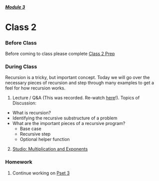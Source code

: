 ##### [Module 3](../..)

# Class 2

### Before Class

Before coming to class please complete <a href="../class2-prep" target="_blank">Class 2 Prep</a>

### During Class
Recursion is a tricky, but important concept. Today we will go over the necessary pieces of recursion and step through many examples to get a feel for how recursion works.

1. Lecture / Q&A (This was recorded. Re-watch <a href="https://www.youtube.com/watch?v=jk7Iejfil90" target="_blank">here</a>!). Topics of Discussion:
  * What is recursion?
  * Identifying the recursive substructure of a problem
  * What are the important pieces of a recursive program?
    * Base case
	* Recursive step
	* Optional helper function
	
2. [Studio: Multiplication and Exponents](../studios/multiplication-exponent)

### Homework
1. Continue working on <a href="../problem-set" target="_blank">Pset 3</a>

